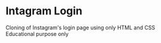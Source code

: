 # Intagram Login
Cloning of Instagram's login page using only HTML and CSS  
Educational purpose only
